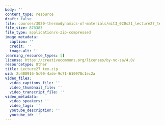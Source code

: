 ```yaml
---
body: ''
content_type: resource
draft: false
file: courses/3020-thermodynamics-of-materials/mit3_020s21_lecture27_tex.zip
file_size: 878383
file_type: application/x-zip-compressed
image_metadata:
  caption: ''
  credit: ''
  image-alt: ''
learning_resource_types: []
license: https://creativecommons.org/licenses/by-nc-sa/4.0/
resourcetype: Other
title: Lecture27_tex.zip
uid: 2b408916-5c90-4ade-9c71-610978c1ec2a
video_files:
  video_captions_file: ''
  video_thumbnail_file: ''
  video_transcript_file: ''
video_metadata:
  video_speakers: ''
  video_tags: ''
  youtube_description: ''
  youtube_id: ''
---
```

